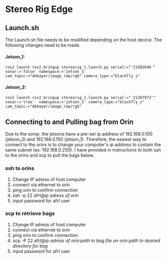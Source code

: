 # Stereo Rig Edge

## Launch.sh

The Launch.sh file needs to be modified depending on the host device. The following changes need to be made.

#### Jetson_1:

``ros2 launch ros2_bringup stereorig_1.launch.py serial:="'21502646'" sonar:='false' namespace:='jetson_1' cam_topic:="debayer/image_raw/rgb" camera_type:="blackfly_s"``

#### Jetson_2:

``ros2 launch ros2_bringup stereorig_2.launch.py serial:="'21387972'" sonar:='true'  namespace:='jetson_2' camera_type:="blackfly_s" cam_topic:="debayer/image_raw/rgb"``

## Connecting to and Pulling bag from Orin

Due to the sonar, the jetsons have a pre-set ip address of 192.168.0.100 (jetson_2) and 192.168.0.150 (jetson_1). Therefore, the easiest way to connect to the orins is to change your computer's ip address to contain the same subnet (ex: 192.168.0.250). I have provided in instructions to both ssh to the orins and scp to pull the bags below.

### ssh to orins
1. Change IP adress of host computer
2. connect via ethernet to orin
3. ping orin to confirm connection
4. ssh -p 22 afrl@_ip adress of orin_
5. input password for afrl user

### scp to retrieve bags
1. Change IP adress of host computer
2. connect via ethernet to orin
3. ping orin to confirm connection
4. scp -P 22 afrl@_ip adress of orin_:_path to bag file on orin_ _path to desired directory for bag_
5. input password for afrl user
